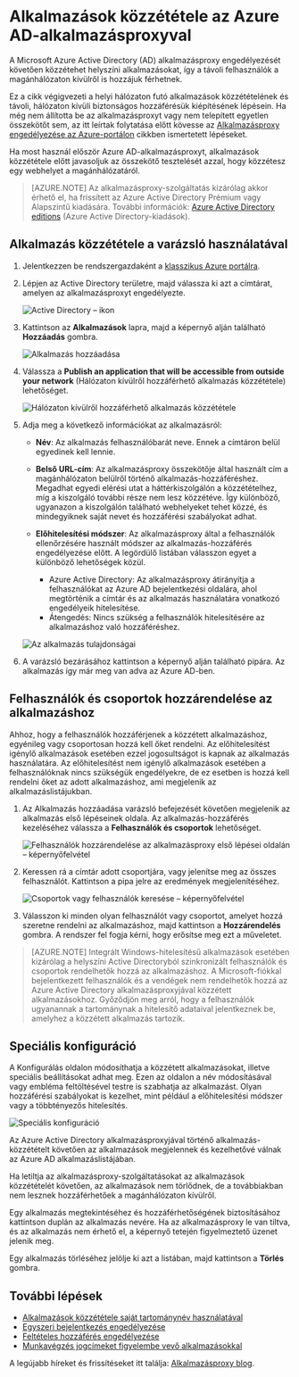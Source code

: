 <properties
    pageTitle="Alkalmazások közzététele az Azure AD-alkalmazásproxyval | Microsoft Azure"
    description="Helyszíni alkalmazásait közzéteheti a felhőben az Azure AD-alkalmazásproxy használatával."
    services="active-directory"
    documentationCenter=""
    authors="kgremban"
    manager="stevenpo"
    editor=""/>

<tags
    ms.service="active-directory"
    ms.workload="identity"
    ms.tgt_pltfrm="na"
    ms.devlang="na"
    ms.topic="get-started-article"
    ms.date="06/01/2016"
    ms.author="kgremban"/>


# Alkalmazások közzététele az Azure AD-alkalmazásproxyval


A Microsoft Azure Active Directory (AD) alkalmazásproxy engedélyezését követően közzétehet helyszíni alkalmazásokat, így a távoli felhasználók a magánhálózaton kívülről is hozzájuk férhetnek.

Ez a cikk végigvezeti a helyi hálózaton futó alkalmazások közzétételének és távoli, hálózaton kívüli biztonságos hozzáférésük kiépítésének lépésein. Ha még nem állította be az alkalmazásproxyt vagy nem telepített egyetlen összekötőt sem, az itt leírtak folytatása előtt kövesse az [Alkalmazásproxy engedélyezése az Azure-portálon](active-directory-application-proxy-enable.md) cikkben ismertetett lépéseket.

Ha most használ először Azure AD-alkalmazásproxyt, alkalmazások közzététele előtt javasoljuk az összekötő tesztelését azzal, hogy közzétesz egy webhelyet a magánhálózatáról.

> [AZURE.NOTE] Az alkalmazásproxy-szolgáltatás kizárólag akkor érhető el, ha frissített az Azure Active Directory Prémium vagy Alapszintű kiadására. További információk: [Azure Active Directory editions](active-directory-editions.md) (Azure Active Directory-kiadások).

## Alkalmazás közzététele a varázsló használatával

1. Jelentkezzen be rendszergazdaként a [klasszikus Azure portálra](https://manage.windowsazure.com/).
2. Lépjen az Active Directory területre, majd válassza ki azt a címtárat, amelyen az alkalmazásproxyt engedélyezte.

    ![Active Directory – ikon](./media/active-directory-application-proxy-publish/ad_icon.png)

3. Kattintson az **Alkalmazások** lapra, majd a képernyő alján található **Hozzáadás** gombra.

    ![Alkalmazás hozzáadása](./media/active-directory-application-proxy-publish/aad_appproxy_selectdirectory.png)

4. Válassza a **Publish an application that will be accessible from outside your network** (Hálózaton kívülről hozzáférhető alkalmazás közzététele) lehetőséget.

    ![Hálózaton kívülről hozzáférhető alkalmazás közzététele](./media/active-directory-application-proxy-publish/aad_appproxy_addapp.png)

5. Adja meg a következő információkat az alkalmazásról:

    - **Név**: Az alkalmazás felhasználóbarát neve. Ennek a címtáron belül egyedinek kell lennie.
    - **Belső URL-cím**: Az alkalmazásproxy összekötője által használt cím a magánhálózaton belülről történő alkalmazás-hozzáféréshez. Megadhat egyedi elérési utat a háttérkiszolgálón a közzétételhez, míg a kiszolgáló további része nem lesz közzétéve. Így különböző, ugyanazon a kiszolgálón található webhelyeket tehet közzé, és mindegyiknek saját nevet és hozzáférési szabályokat adhat.
    - **Előhitelesítési módszer**: Az alkalmazásproxy által a felhasználók ellenőrzésére használt módszer az alkalmazás-hozzáférés engedélyezése előtt. A legördülő listában válasszon egyet a különböző lehetőségek közül.

        - Azure Active Directory: Az alkalmazásproxy átirányítja a felhasználókat az Azure AD bejelentkezési oldalára, ahol megtörténik a címtár és az alkalmazás használatára vonatkozó engedélyeik hitelesítése.
        - Átengedés: Nincs szükség a felhasználók hitelesítésére az alkalmazáshoz való hozzáféréshez.

    ![Az alkalmazás tulajdonságai](./media/active-directory-application-proxy-publish/aad_appproxy_appproperties.png)  

6. A varázsló bezárásához kattintson a képernyő alján található pipára. Az alkalmazás így már meg van adva az Azure AD-ben.


## Felhasználók és csoportok hozzárendelése az alkalmazáshoz

Ahhoz, hogy a felhasználók hozzáférjenek a közzétett alkalmazáshoz, egyénileg vagy csoportosan hozzá kell őket rendelni. Az előhitelesítést igénylő alkalmazások esetében ezzel jogosultságot is kapnak az alkalmazás használatára. Az előhitelesítést nem igénylő alkalmazások esetében a felhasználóknak nincs szükségük engedélyekre, de ez esetben is hozzá kell rendelni őket az adott alkalmazáshoz, ami megjelenik az alkalmazáslistájukban.

1. Az Alkalmazás hozzáadása varázsló befejezését követően megjelenik az alkalmazás első lépéseinek oldala. Az alkalmazás-hozzáférés kezeléséhez válassza a **Felhasználók és csoportok** lehetőséget.

    ![Felhasználók hozzárendelése az alkalmazásproxy első lépései oldalán – képernyőfelvétel](./media/active-directory-application-proxy-publish/aad_appproxy_usersgroups.png)

2. Keressen rá a címtár adott csoportjára, vagy jelenítse meg az összes felhasználót. Kattintson a pipa jelre az eredmények megjelenítéséhez.

    ![Csoportok vagy felhasználók keresése – képernyőfelvétel](./media/active-directory-application-proxy-publish/aad_appproxy_search.png)

2. Válasszon ki minden olyan felhasználót vagy csoportot, amelyet hozzá szeretne rendelni az alkalmazáshoz, majd kattintson a **Hozzárendelés** gombra. A rendszer fel fogja kérni, hogy erősítse meg ezt a műveletet.

> [AZURE.NOTE] Integrált Windows-hitelesítésű alkalmazások esetében kizárólag a helyszíni Active Directoryból szinkronizált felhasználók és csoportok rendelhetők hozzá az alkalmazáshoz. A Microsoft-fiókkal bejelentkezett felhasználók és a vendégek nem rendelhetők hozzá az Azure Active Directory alkalmazásproxyjával közzétett alkalmazásokhoz. Győződjön meg arról, hogy a felhasználók ugyanannak a tartománynak a hitelesítő adataival jelentkeznek be, amelyhez a közzétett alkalmazás tartozik.


## Speciális konfiguráció

A Konfigurálás oldalon módosíthatja a közzétett alkalmazásokat, illetve speciális beállításokat adhat meg. Ezen az oldalon a név módosításával vagy embléma feltöltésével testre is szabhatja az alkalmazást. Olyan hozzáférési szabályokat is kezelhet, mint például a előhitelesítési módszer vagy a többtényezős hitelesítés.

![Speciális konfiguráció](./media/active-directory-application-proxy-publish/aad_appproxy_configure.png)


Az Azure Active Directory alkalmazásproxyjával történő alkalmazás-közzétételt követően az alkalmazások megjelennek és kezelhetővé válnak az Azure AD alkalmazáslistájában.

Ha letiltja az alkalmazásproxy-szolgáltatásokat az alkalmazások közzétételét követően, az alkalmazások nem törlődnek, de a továbbiakban nem lesznek hozzáférhetőek a magánhálózaton kívülről.

Egy alkalmazás megtekintéséhez és hozzáférhetőségének biztosításához kattintson duplán az alkalmazás nevére. Ha az alkalmazásproxy le van tiltva, és az alkalmazás nem érhető el, a képernyő tetején figyelmeztető üzenet jelenik meg.

Egy alkalmazás törléséhez jelölje ki azt a listában, majd kattintson a **Törlés** gombra.

## További lépések

- [Alkalmazások közzététele saját tartománynév használatával](active-directory-application-proxy-custom-domains.md)
- [Egyszeri bejelentkezés engedélyezése](active-directory-application-proxy-sso-using-kcd.md)
- [Feltételes hozzáférés engedélyezése](active-directory-application-proxy-conditional-access.md)
- [Munkavégzés jogcímeket figyelembe vevő alkalmazásokkal](active-directory-application-proxy-claims-aware-apps.md)

A legújabb híreket és frissítéseket itt találja: [Alkalmazásproxy blog](http://blogs.technet.com/b/applicationproxyblog/).



<!--HONumber=Jun16_HO2-->


